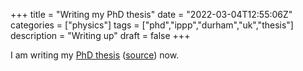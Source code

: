 +++
title = "Writing my PhD thesis"
date = "2022-03-04T12:55:06Z"
categories = ["physics"]
tags = ["phd","ippp","durham","uk","thesis"]
description = "Writing up"
draft = false
+++

I am writing my [PhD thesis](https://eidoom.gitlab.io/thesis/thesis.pdf) ([source](https://gitlab.com/eidoom/thesis)) now.
